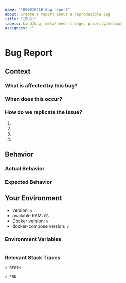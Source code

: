 ```yaml
---
name: "\U0001F41E Bug report"
about: Create a report about a reproducible bug
title: "[BUG]"
labels: kind/bug, meta/needs triage, priority/medium
assignees: ""
---
```


<!---
Possible answers to your issue

* ClamAV keeps restarting:
  https://github.com/docker-mailserver/docker-mailserver#requirements

* Email seen as spam:
  https://docker-mailserver.github.io/docker-mailserver/edge/config/best-practices/spd
  https://docker-mailserver.github.io/docker-mailserver/edge/config/best-practices/dkim

* Creating new domains and accounts
  https://docker-mailserver.github.io/docker-mailserver/edge/config/user-management/accounts

* Use a relay mail server
  https://docker-mailserver.github.io/docker-mailserver/edge/config/advanced/mail-forwarding/aws-ses
  The variable name can be used for other email servers.

* FAQ and tips
  https://docker-mailserver.github.io/docker-mailserver/edge/faq

* The documentation
  https://docker-mailserver.github.io/docker-mailserver/edge

* Open issues
  https://github.com/docker-mailserver/docker-mailserver/issues
-->

# Bug Report

## Context

<!--- Provide a general summary of the bug -->

### What is affected by this bug?

### When does this occur?

### How do we replicate the issue?

1.
2.
3.
4.

## Behavior

### Actual Behavior

### Expected Behavior

## Your Environment

<!--- Include as many relevant details about the environment you experienced the issue in -->

- version: `v`
- available RAM: `GB`
- Docker version: `v`
- docker-compose version: `v`

### Environment Variables

```CFG

```

### Relevant Stack Traces

<!-- Remember to format code using triple backticks (`) so that it is neatly formatted when the issue is posted. -->

```BASH
# BEGIN

# END
```
